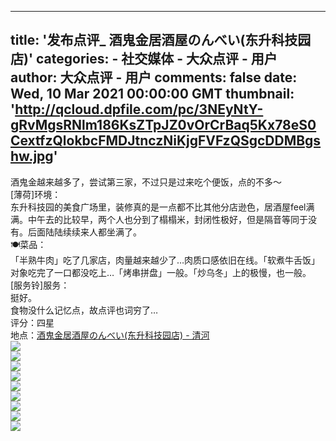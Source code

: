 
---
title: '发布点评_ 酒鬼金居酒屋のんべい(东升科技园店)'
categories: 
    - 社交媒体
    - 大众点评 - 用户
author: 大众点评 - 用户
comments: false
date: Wed, 10 Mar 2021 00:00:00 GMT
thumbnail: 'http://qcloud.dpfile.com/pc/3NEyNtY-gRvMgsRNlm186KsZTpJZ0vOrCrBaq5Kx78eS0CextfzQlokbcFMDJtnczNiKjgFVFzQSgcDDMBgshw.jpg'
---

<div>   
酒鬼金越来越多了，尝试第三家，不过只是过来吃个便饭，点的不多～<br>[薄荷]环境：<br>东升科技园的美食广场里，装修真的是一点都不比其他分店逊色，居酒屋feel满满。中午去的比较早，两个人也分到了榻榻米，封闭性极好，但是隔音等同于没有。后面陆陆续续来人都坐满了。<br>🍽菜品：<br>「半熟牛肉」吃了几家店，肉量越来越少了…肉质口感依旧在线。「软煮牛舌饭」对象吃完了一口都没吃上…「烤串拼盘」一般。「炒乌冬」上的极慢，也一般。<br>[服务铃]服务：<br>挺好。<br>食物没什么记忆点，故点评也词穷了…<br>评分：四星<br>地点：<a href="http://www.dianping.com/shop/83466723">酒鬼金居酒屋のんべい(东升科技园店) - 清河 </a><br><img src="http://qcloud.dpfile.com/pc/3NEyNtY-gRvMgsRNlm186KsZTpJZ0vOrCrBaq5Kx78eS0CextfzQlokbcFMDJtnczNiKjgFVFzQSgcDDMBgshw.jpg" referrerpolicy="no-referrer"><br><img src="http://qcloud.dpfile.com/pc/89JJSUXPc10s4ELWjrd7V-W_GKf2d-0_MEUX718xxHdl-wyvQvF8MKQJfszZFHDCzNiKjgFVFzQSgcDDMBgshw.jpg" referrerpolicy="no-referrer"><br><img src="http://qcloud.dpfile.com/pc/21qABDp3nAPUIsDif05A9KX6swQ5o11ex1_0gjwRkRinZA_SbedA8OZ6S8GqWZhWx01kQIxnuQhku2pS72POOQ.jpg" referrerpolicy="no-referrer"><br><img src="http://qcloud.dpfile.com/pc/WU9n7Qe0Iz309v0cmdQ7b__eVgV2vYf-knattW9UXky2FTNJsA4p7-jHxr0c2eBBx01kQIxnuQhku2pS72POOQ.jpg" referrerpolicy="no-referrer"><br><img src="http://qcloud.dpfile.com/pc/CqobwCbx37ybPXMRmuBGlm4WFqnIaRmSZaWGbRcyRTjQdRo1RpsuRp86MmqN_wqyx01kQIxnuQhku2pS72POOQ.jpg" referrerpolicy="no-referrer"><br><img src="http://qcloud.dpfile.com/pc/N9KUheySVtjDGreDeaM685Xc8BIcdZWqZ5uFTnWAnGFT2VtxqOay9WK6FgyGcOpEvypLji4QcshnE6WkXb6p1A.jpg" referrerpolicy="no-referrer"><br><img src="http://qcloud.dpfile.com/pc/H1Gx7gISHrN8nQPGZRalQb4-_RONcgLJ0NUVVpGfOhxr0dwgWzj43VVhJb701zMgvypLji4QcshnE6WkXb6p1A.jpg" referrerpolicy="no-referrer"><br><img src="http://qcloud.dpfile.com/pc/9T363Q-gHdDx0yeBuo1W8HWbmbIFul67hmTQvTmKEm-fA-CHIjiwp8uGsS8A4LZUvypLji4QcshnE6WkXb6p1A.jpg" referrerpolicy="no-referrer"><br><img src="http://qcloud.dpfile.com/pc/-WT_6dJb78WYanrSjixyET-KmjFQ44ZHEE6sHUem0n6OyGOF0h6ZoD2F_6NTJR3SvypLji4QcshnE6WkXb6p1A.jpg" referrerpolicy="no-referrer">  
</div>
            